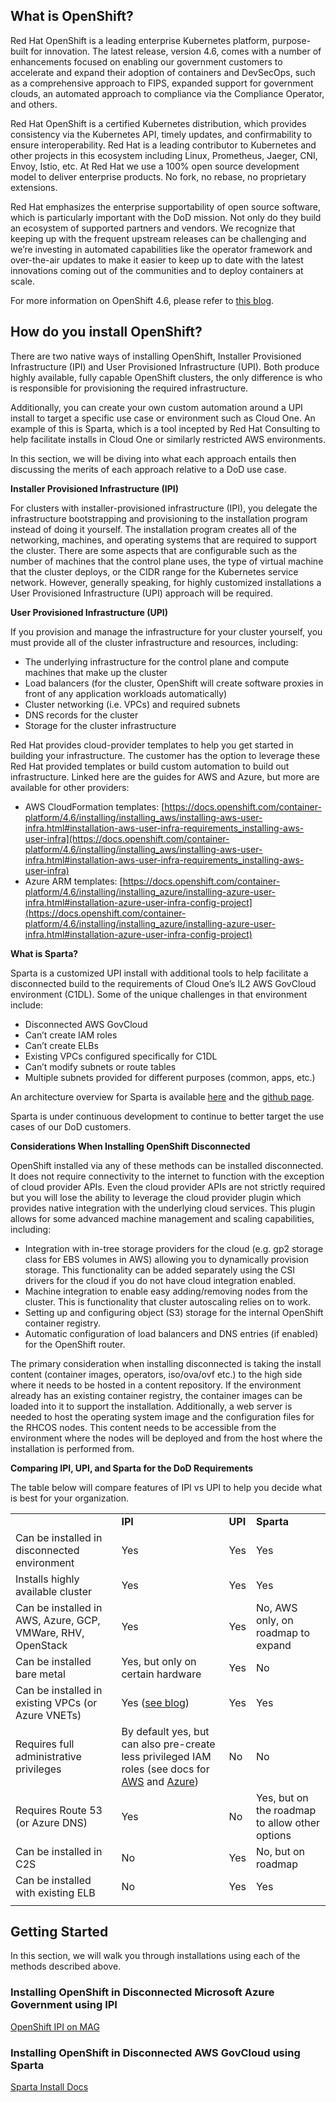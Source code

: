 ## What is OpenShift?

Red Hat OpenShift is a leading enterprise Kubernetes platform, purpose-built for innovation. The latest release, version 4.6, comes with a number of enhancements focused on enabling our government customers to accelerate and expand their adoption of containers and DevSecOps, such as a comprehensive approach to FIPS, expanded support for government clouds, an automated approach to compliance via the Compliance Operator, and others. 

Red Hat OpenShift is a certified Kubernetes distribution, which provides consistency via the Kubernetes API, timely updates, and confirmability to ensure interoperability. Red Hat is a leading contributor to Kubernetes and other projects in this ecosystem including Linux, Prometheus, Jaeger, CNI, Envoy, Istio, etc. At Red Hat we use a 100% open source development model to deliver enterprise products.  No fork, no rebase, no proprietary extensions.

Red Hat emphasizes the enterprise supportability of open source software, which is particularly important with the DoD mission. Not only do they build an ecosystem of supported partners and vendors. We recognize that keeping up with the frequent upstream releases can be challenging and we’re investing in automated capabilities like the operator framework and over-the-air updates to make it easier to keep up to date with the latest innovations coming out of the communities and to deploy containers at scale.

For more information on OpenShift 4.6, please refer to [this blog](https://www.openshift.com/blog/red-hat-openshift-4.6-the-kubernetes-platform-for-government).


## How do you install OpenShift?

There are two native ways of installing OpenShift, Installer Provisioned Infrastructure (IPI) and User Provisioned Infrastructure (UPI). Both produce highly available, fully capable OpenShift clusters, the only difference is who is responsible for provisioning the required infrastructure. 

Additionally, you can create your own custom automation around a UPI install to target a specific use case or environment such as Cloud One. An example of this is Sparta, which is a tool incepted by Red Hat Consulting to help facilitate installs in Cloud One or similarly restricted AWS environments.

In this section, we will be diving into what each approach entails then discussing the merits of each approach relative to a DoD use case.

**Installer Provisioned Infrastructure (IPI)**

For clusters with installer-provisioned infrastructure (IPI), you delegate the infrastructure bootstrapping and provisioning to the installation program instead of doing it yourself. The installation program creates all of the networking, machines, and operating systems that are required to support the cluster. There are some aspects that are configurable such as the number of machines that the control plane uses, the type of virtual machine that the cluster deploys, or the CIDR range for the Kubernetes service network. However, generally speaking, for highly customized installations a User Provisioned Infrastructure (UPI) approach will be required.

**User Provisioned Infrastructure (UPI)**

If you provision and manage the infrastructure for your cluster yourself, you must provide all of the cluster infrastructure and resources, including:



*   The underlying infrastructure for the control plane and compute machines that make up the cluster
*   Load balancers (for the cluster, OpenShift will create software proxies in front of any application workloads automatically)
*   Cluster networking (i.e. VPCs) and required subnets
*   DNS records for the cluster
*   Storage for the cluster infrastructure

Red Hat provides cloud-provider templates to help you get started in building your infrastructure. The customer has the option to leverage these Red Hat provided templates or build custom automation to build out infrastructure. Linked here are the guides for AWS and Azure, but more are available for other providers:



*   AWS CloudFormation templates: [https://docs.openshift.com/container-platform/4.6/installing/installing_aws/installing-aws-user-infra.html#installation-aws-user-infra-requirements_installing-aws-user-infra](https://docs.openshift.com/container-platform/4.6/installing/installing_aws/installing-aws-user-infra.html#installation-aws-user-infra-requirements_installing-aws-user-infra) 
*   Azure ARM templates: [https://docs.openshift.com/container-platform/4.6/installing/installing_azure/installing-azure-user-infra.html#installation-azure-user-infra-config-project](https://docs.openshift.com/container-platform/4.6/installing/installing_azure/installing-azure-user-infra.html#installation-azure-user-infra-config-project) 

**What is Sparta?**

Sparta is a customized UPI install with additional tools to help facilitate a disconnected build to the requirements of Cloud One’s IL2 AWS GovCloud environment (C1DL). Some of the unique challenges in that environment include:


*   Disconnected AWS GovCloud
*   Can’t create IAM roles
*   Can’t create ELBs
*   Existing VPCs configured specifically for C1DL
*   Can’t modify subnets or route tables
*   Multiple subnets provided for different purposes (common, apps, etc.)

An architecture overview for Sparta is available [here](https://codectl.io/docs/overview) and the [github page](https://github.com/CodeSparta).

Sparta is under continuous development to continue to better target the use cases of our DoD customers.

**Considerations When Installing OpenShift Disconnected**

OpenShift installed via any of these methods can be installed disconnected. It does not require connectivity to the internet to function with the exception of cloud provider APIs. Even the cloud provider APIs are not strictly required but you will lose the ability to leverage the cloud provider plugin which provides native integration with the underlying cloud services. This plugin allows for some advanced machine management and scaling capabilities, including: 



*   Integration with in-tree storage providers for the cloud (e.g. gp2 storage class for EBS volumes in AWS) allowing you to dynamically provision storage. This functionality can be added separately using the CSI drivers for the cloud if you do not have cloud integration enabled.
*   Machine integration to enable easy adding/removing nodes from the cluster. This is functionality that cluster autoscaling relies on to work.
*   Setting up and configuring object (S3) storage for the internal OpenShift container registry.
*   Automatic configuration of load balancers and DNS entries (if enabled) for the OpenShift router.

The primary consideration when installing disconnected is taking the install content (container images, operators, iso/ova/ovf etc.) to the high side where it needs to be hosted in a content repository. If the environment already has an existing container registry, the container images can be loaded into it to support the installation. Additionally, a web server is needed to host the operating system image and the configuration files for the RHCOS nodes. This content needs to be accessible from the environment where the nodes will be deployed and from the host where the installation is performed from.

**Comparing IPI, UPI, and Sparta for the DoD Requirements**

The table below will compare features of IPI vs UPI to help you decide what is best for your organization.


<table>
  <tr>
   <td>
   </td>
   <td><strong>IPI</strong>
   </td>
   <td><strong>UPI</strong>
   </td>
   <td><strong>Sparta</strong>
   </td>
  </tr>
  <tr>
   <td>Can be installed in disconnected environment
   </td>
   <td>Yes
   </td>
   <td>Yes
   </td>
   <td>Yes
   </td>
  </tr>
  <tr>
   <td>Installs highly available cluster
   </td>
   <td>Yes
   </td>
   <td>Yes
   </td>
   <td>Yes
   </td>
  </tr>
  <tr>
   <td>Can be installed in AWS, Azure, GCP, VMWare, RHV, OpenStack
   </td>
   <td>Yes
   </td>
   <td>Yes
   </td>
   <td>No, AWS only, on roadmap to expand
   </td>
  </tr>
  <tr>
   <td>Can be installed bare metal
   </td>
   <td>Yes, but only on certain hardware
   </td>
   <td>Yes
   </td>
   <td>No
   </td>
  </tr>
  <tr>
   <td>Can be installed in existing VPCs (or Azure VNETs)
   </td>
   <td>Yes (<a href="https://www.openshift.com/blog/deploy-openshift-to-existing-vpc-on-aws">see blog</a>)
   </td>
   <td>Yes
   </td>
   <td>Yes
   </td>
  </tr>
  <tr>
   <td>Requires full administrative privileges
   </td>
   <td>By default yes, but can also pre-create less privileged IAM roles (see docs for <a href="https://docs.openshift.com/container-platform/4.6/installing/installing_aws/manually-creating-iam.html">AWS</a> and <a href="https://docs.openshift.com/container-platform/4.6/installing/installing_azure/manually-creating-iam-azure.html">Azure</a>)
   </td>
   <td>No
   </td>
   <td>No
   </td>
  </tr>
  <tr>
   <td>Requires Route 53 (or Azure DNS)
   </td>
   <td>Yes
   </td>
   <td>No
   </td>
   <td>Yes, but on the roadmap to allow other options
   </td>
  </tr>
  <tr>
   <td>Can be installed in C2S
   </td>
   <td>No
   </td>
   <td>Yes
   </td>
   <td>No, but on roadmap
   </td>
  </tr>
  <tr>
   <td>Can be installed with existing ELB
   </td>
   <td>No
   </td>
   <td>Yes
   </td>
   <td>Yes
   </td>
  </tr>
  <tr>
   <td>
   </td>
   <td>
   </td>
   <td>
   </td>
   <td>
   </td>
  </tr>
</table>



## Getting Started

In this section, we will walk you through installations using each of the methods described above.

### Installing OpenShift in Disconnected Microsoft Azure Government using IPI

[OpenShift IPI on MAG](IPIonMAGInstall.md)

### Installing OpenShift in Disconnected AWS GovCloud using Sparta

[Sparta Install Docs](SpartaInstall.md)

